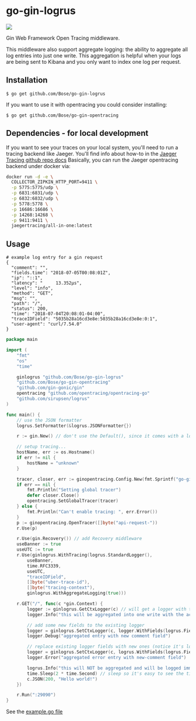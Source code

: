 # go-gin-logrus
[![](https://godoc.org/github.com/Bose/go-gin-logrus?status.svg)](https://godoc.org/github.com/Bose/go-gin-logrus) 

Gin Web Framework Open Tracing middleware.

This middleware also support aggregate logging: the ability to aggregate all log entries into just one write.  This aggregation is helpful when your logs are being sent to Kibana and you only want to index one log per request.

## Installation

`$ go get github.com/Bose/go-gin-logrus`

If you want to use it with opentracing you could consider installing:

`$ go get github.com/Bose/go-gin-opentracing`

## Dependencies - for local development
If you want to see your traces on your local system, you'll need to run a tracing backend like Jaeger.   You'll find info about how-to in the [Jaeger Tracing github repo docs](https://github.com/jaegertracing/documentation/blob/master/content/docs/getting-started.md)
Basically, you can run the Jaeger opentracing backend under docker via:

```bash 
docker run -d -e \
  COLLECTOR_ZIPKIN_HTTP_PORT=9411 \
  -p 5775:5775/udp \
  -p 6831:6831/udp \
  -p 6832:6832/udp \
  -p 5778:5778 \
  -p 16686:16686 \
  -p 14268:14268 \
  -p 9411:9411 \
  jaegertracing/all-in-one:latest
  ```
## Usage
```
# example log entry for a gin request
{
  "comment": "",
  "fields.time": "2018-07-05T00:08:01Z",
  "ip": "::1",
  "latency": "     13.352µs",
  "level": "info",
  "method": "GET",
  "msg": "",
  "path": "/",
  "status": 200,
  "time": "2018-07-04T20:08:01-04:00",
  "traceIDField": "5035b28a16cd3e8e:5035b28a16cd3e8e:0:1",
  "user-agent": "curl/7.54.0"
}
```

```go
package main

import (
	"fmt"
	"os"
	"time"

	ginlogrus "github.com/Bose/go-gin-logrus"
	"github.com/Bose/go-gin-opentracing"
	"github.com/gin-gonic/gin"
	opentracing "github.com/opentracing/opentracing-go"
	"github.com/sirupsen/logrus"
)

func main() {
	// use the JSON formatter
	logrus.SetFormatter(&logrus.JSONFormatter{})

	r := gin.New() // don't use the Default(), since it comes with a logger

	// setup tracing...
	hostName, err := os.Hostname()
	if err != nil {
		hostName = "unknown"
	}

	tracer, closer, err := ginopentracing.Config.New(fmt.Sprintf("go-gin-logrus-example.go::%s", hostName))
	if err == nil {
		fmt.Println("Setting global tracer")
		defer closer.Close()
		opentracing.SetGlobalTracer(tracer)
	} else {
		fmt.Println("Can't enable tracing: ", err.Error())
	}
	p := ginopentracing.OpenTracer([]byte("api-request-"))
	r.Use(p)

	r.Use(gin.Recovery()) // add Recovery middleware
	useBanner := true
	useUTC := true
	r.Use(ginlogrus.WithTracing(logrus.StandardLogger(),
		useBanner,
		time.RFC3339,
		useUTC,
		"traceIDField",
		[]byte("uber-trace-id"),
		[]byte("tracing-context"),
		ginlogrus.WithAggregateLogging(true)))

	r.GET("/", func(c *gin.Context) {
		logger := ginlogrus.GetCtxLogger(c) // will get a logger with the aggregate Logger set if it's enabled - handy if you've already set fields for the request
		logger.Info("this will be aggregated into one write with the access log and will show up when the request is completed")

		// add some new fields to the existing logger
		logger = ginlogrus.SetCtxLogger(c, logger.WithFields(logrus.Fields{"comment": "this is an aggregated log entry"}))
		logger.Debug("aggregated entry with new comment field")

		// replace existing logger fields with new ones (notice it's logrus.WithFields())
		logger = ginlogrus.SetCtxLogger(c, logrus.WithFields(logrus.Fields{"new-comment": "this is an aggregated log entry"}))
		logger.Error("aggregated error entry with new-comment field")

		logrus.Info("this will NOT be aggregated and will be logged immediately")
		time.Sleep(2 * time.Second) // sleep so it's easy to see the timing of entries in the log
		c.JSON(200, "Hello world!")
	})

	r.Run(":29090")
}


```

See the [example.go file](https://github.com/Bose/go-gin-logrus/blob/master/example/example.go)

